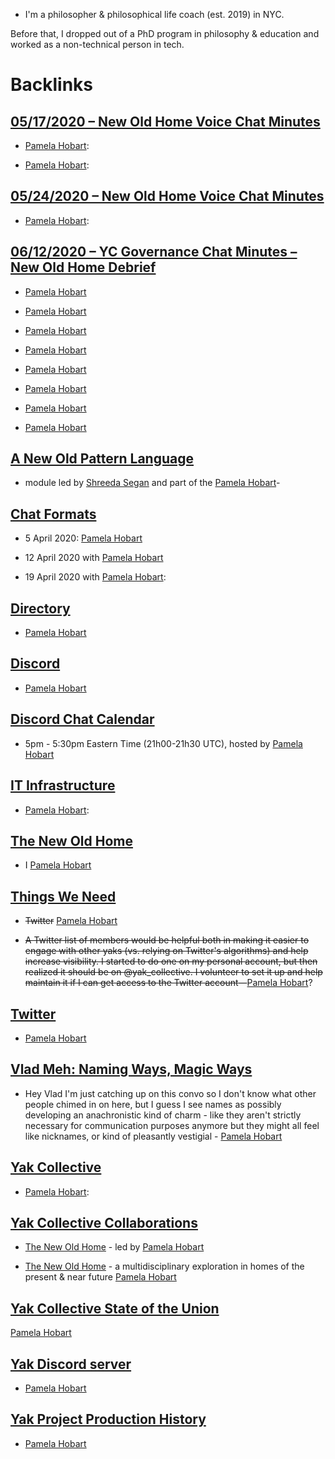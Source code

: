 - I'm a philosopher & philosophical life coach (est. 2019) in NYC. 

Before that, I dropped out of a PhD program in philosophy & education and worked as a non-technical person in tech. 



# Backlinks
## [05/17/2020 – New Old Home Voice Chat Minutes](<05/17/2020 – New Old Home Voice Chat Minutes.md>)
- [Pamela Hobart](<Pamela Hobart.md>):

- [Pamela Hobart](<Pamela Hobart.md>):

## [05/24/2020 – New Old Home Voice Chat Minutes](<05/24/2020 – New Old Home Voice Chat Minutes.md>)
- [Pamela Hobart](<Pamela Hobart.md>):

## [06/12/2020 – YC Governance Chat Minutes – New Old Home Debrief](<06/12/2020 – YC Governance Chat Minutes – New Old Home Debrief.md>)
- [Pamela Hobart](<Pamela Hobart.md>)

- [Pamela Hobart](<Pamela Hobart.md>)

- [Pamela Hobart](<Pamela Hobart.md>)

- [Pamela Hobart](<Pamela Hobart.md>)

- [Pamela Hobart](<Pamela Hobart.md>)

- [Pamela Hobart](<Pamela Hobart.md>)

- [Pamela Hobart](<Pamela Hobart.md>)

- [Pamela Hobart](<Pamela Hobart.md>)

## [A New Old Pattern Language](<A New Old Pattern Language.md>)
- module led by [Shreeda Segan](<Shreeda Segan.md>) and part of the [Pamela Hobart](<Pamela Hobart.md>)-

## [Chat Formats](<Chat Formats.md>)
- 5 April 2020: [Pamela Hobart](<Pamela Hobart.md>)

- 12 April 2020 with [Pamela Hobart](<Pamela Hobart.md>)

- 19 April 2020 with [Pamela Hobart](<Pamela Hobart.md>):

## [Directory](<Directory.md>)
- [Pamela Hobart](<Pamela Hobart.md>)

## [Discord](<Discord.md>)
- [Pamela Hobart](<Pamela Hobart.md>)

## [Discord Chat Calendar](<Discord Chat Calendar.md>)
- 5pm - 5:30pm Eastern Time (21h00-21h30 UTC), hosted by [Pamela Hobart](<Pamela Hobart.md>)

## [IT Infrastructure](<IT Infrastructure.md>)
- [Pamela Hobart](<Pamela Hobart.md>):

## [The New Old Home](<The New Old Home.md>)
- I [Pamela Hobart](<Pamela Hobart.md>)

## [Things We Need](<Things We Need.md>)
- ~~Twitter~~   [Pamela Hobart](<Pamela Hobart.md>)

- ~~A Twitter list of members would be helpful both in making it easier to engage with other yaks (vs. relying on Twitter's algorithms) and help increase visibility. I started to do one on my personal account, but then realized it should be on @yak_collective. I volunteer to set it up and help maintain it if I can get access to the Twitter account~~—[Pamela Hobart](<Pamela Hobart.md>)?

## [Twitter](<Twitter.md>)
- [Pamela Hobart](<Pamela Hobart.md>)

## [Vlad Meh: Naming Ways, Magic Ways](<Vlad Meh: Naming Ways, Magic Ways.md>)
- Hey Vlad I'm just catching up on this convo so I don't know what other people chimed in on here, but I guess I see names as possibly developing an anachronistic kind of charm - like they aren't strictly necessary for communication purposes anymore but they might all feel like nicknames, or kind of pleasantly vestigial - [Pamela Hobart](<Pamela Hobart.md>)

## [Yak Collective](<Yak Collective.md>)
- [Pamela Hobart](<Pamela Hobart.md>):

## [Yak Collective Collaborations](<Yak Collective Collaborations.md>)
- [The New Old Home](<The New Old Home.md>) - led by  [Pamela Hobart](<Pamela Hobart.md>)

- [The New Old Home](<The New Old Home.md>) - a multidisciplinary exploration in homes of the present & near future  [Pamela Hobart](<Pamela Hobart.md>)

## [Yak Collective State of the Union](<Yak Collective State of the Union.md>)
[Pamela Hobart](<Pamela Hobart.md>)

## [Yak Discord server](<Yak Discord server.md>)
- [Pamela Hobart](<Pamela Hobart.md>)

## [Yak Project Production History](<Yak Project Production History.md>)
- [Pamela Hobart](<Pamela Hobart.md>)

